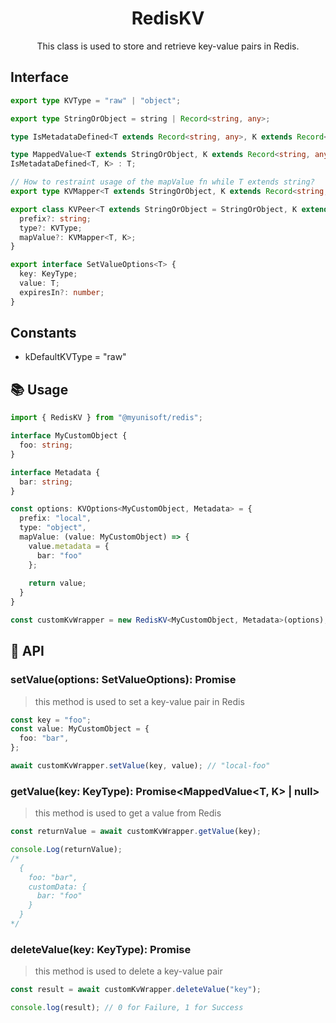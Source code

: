 <h1 align="center">
  RedisKV
</h1>

<p align="center">
  This class is used to store and retrieve key-value pairs in Redis.
</p>

## Interface

```ts
export type KVType = "raw" | "object";

export type StringOrObject = string | Record<string, any>;

type IsMetadataDefined<T extends Record<string, any>, K extends Record<string, any> | null = null> = K extends Record<string, any> ? T & { customData: K } : T;

type MappedValue<T extends StringOrObject, K extends Record<string, any> | null = null> = T extends Record<string, any> ?
IsMetadataDefined<T, K> : T;

// How to restraint usage of the mapValue fn while T extends string?
export type KVMapper<T extends StringOrObject, K extends Record<string, any> | null = null> = (value: T) => MappedValue<T, K>;

export class KVPeer<T extends StringOrObject = StringOrObject, K extends Record<string, any> | null = null> extends EventEmitter {
  prefix?: string;
  type?: KVType;
  mapValue?: KVMapper<T, K>;
}

export interface SetValueOptions<T> {
  key: KeyType;
  value: T;
  expiresIn?: number;
}
```

## Constants

- kDefaultKVType = "raw"

## 📚 Usage

```ts
import { RedisKV } from "@myunisoft/redis";

interface MyCustomObject {
  foo: string;
}

interface Metadata {
  bar: string;
}

const options: KVOptions<MyCustomObject, Metadata> = {
  prefix: "local",
  type: "object",
  mapValue: (value: MyCustomObject) => {
    value.metadata = {
      bar: "foo"
    };
    
    return value;
  }
}

const customKvWrapper = new RedisKV<MyCustomObject, Metadata>(options);
```

## 📜 API

### setValue(options: SetValueOptions<T>): Promise<KeyType>

> this method is used to set a key-value pair in Redis

```ts
const key = "foo";
const value: MyCustomObject = {
  foo: "bar",
};

await customKvWrapper.setValue(key, value); // "local-foo"
```

### getValue(key: KeyType): Promise<MappedValue<T, K> | null>

> this method is used to get a value from Redis

```ts
const returnValue = await customKvWrapper.getValue(key);

console.Log(returnValue);
/*
  {
    foo: "bar",
    customData: {
      bar: "foo"
    }
  }
*/
```

### deleteValue(key: KeyType): Promise<number>

> this method is used to delete a key-value pair

```ts
const result = await customKvWrapper.deleteValue("key");

console.log(result); // 0 for Failure, 1 for Success
```

